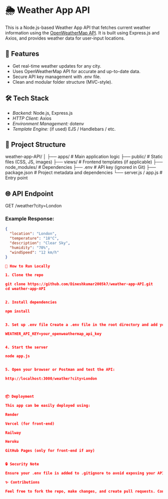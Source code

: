 
# 🌦 Weather App API

This is a Node.js-based Weather App API that fetches current weather information using the [OpenWeatherMap API](https://openweathermap.org/api). It is built using Express.js and Axios, and provides weather data for user-input locations.

## 🚀 Features

- Get real-time weather updates for any city.
- Uses OpenWeatherMap API for accurate and up-to-date data.
- Secure API key management with .env file.
- Clean and modular folder structure (MVC-style).

## 🛠 Tech Stack

- *Backend:* Node.js, Express.js
- *HTTP Client:* Axios
- *Environment Management:* dotenv
- *Template Engine:* (if used) EJS / Handlebars / etc.

## 📁 Project Structure

weather-app-API/ │ ├── apps/                 # Main application logic ├── public/               # Static files (CSS, JS, images) ├── views/                # Frontend templates (if applicable) ├── node_modules/         # Dependencies ├── .env                  # API key (ignored in Git) ├── package.json          # Project metadata and dependencies └── server.js / app.js    # Entry point

## 🌐 API Endpoint

GET /weather?city=London

### Example Response:
```json
{
  "location": "London",
  "temperature": "18°C",
  "description": "Clear Sky",
  "humidity": "70%",
  "windSpeed": "12 km/h"
}

🧪 How to Run Locally

1. Clone the repo

git clone https://github.com/Dineshkumar2005k7/weather-app-API.git
cd weather-app-API


2. Install dependencies

npm install


3. Set up .env file Create a .env file in the root directory and add your OpenWeatherMap API key:

WEATHER_API_KEY=your_openweathermap_api_key


4. Start the server

node app.js


5. Open your browser or Postman and test the API:

http://localhost:3000/weather?city=London



📦 Deployment

This app can be easily deployed using:

Render

Vercel (for front-end)

Railway

Heroku

GitHub Pages (only for front-end if any)


🔒 Security Note

Ensure your .env file is added to .gitignore to avoid exposing your API key.

✨ Contributions

Feel free to fork the repo, make changes, and create pull requests. Contributions are welcome!